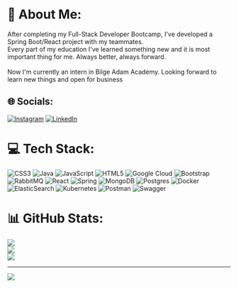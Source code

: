 # 💫 About Me:
After completing my Full-Stack Developer Bootcamp, I've developed a Spring Boot/React project with my teammates. <br> Every part of my education I've learned something new and it is most important thing for me. Always better, always forward.<br><br>    Now I'm currently an intern in Bilge Adam Academy. Looking forward to learn new things and open for business


## 🌐 Socials:
[![Instagram](https://img.shields.io/badge/Instagram-%23E4405F.svg?logo=Instagram&logoColor=white)](https://instagram.com/alpersertoglu) [![LinkedIn](https://img.shields.io/badge/LinkedIn-%230077B5.svg?logo=linkedin&logoColor=white)](https://linkedin.com/in/alperen-sertoglu)

# 💻 Tech Stack:
![CSS3](https://img.shields.io/badge/css3-%231572B6.svg?style=for-the-badge&logo=css3&logoColor=white) ![Java](https://img.shields.io/badge/java-%23ED8B00.svg?style=for-the-badge&logo=openjdk&logoColor=white) ![JavaScript](https://img.shields.io/badge/javascript-%23323330.svg?style=for-the-badge&logo=javascript&logoColor=%23F7DF1E) ![HTML5](https://img.shields.io/badge/html5-%23E34F26.svg?style=for-the-badge&logo=html5&logoColor=white) ![Google Cloud](https://img.shields.io/badge/GoogleCloud-%234285F4.svg?style=for-the-badge&logo=google-cloud&logoColor=white) ![Bootstrap](https://img.shields.io/badge/bootstrap-%238511FA.svg?style=for-the-badge&logo=bootstrap&logoColor=white) ![RabbitMQ](https://img.shields.io/badge/rabbitmq-FF6600?style=for-the-badge&logo=rabbitmq&logoColor=white) ![React](https://img.shields.io/badge/react-%2320232a.svg?style=for-the-badge&logo=react&logoColor=%2361DAFB) ![Spring](https://img.shields.io/badge/spring-%236DB33F.svg?style=for-the-badge&logo=spring&logoColor=white) ![MongoDB](https://img.shields.io/badge/MongoDB-%234ea94b.svg?style=for-the-badge&logo=mongodb&logoColor=white) ![Postgres](https://img.shields.io/badge/postgres-%23316192.svg?style=for-the-badge&logo=postgresql&logoColor=white) ![Docker](https://img.shields.io/badge/docker-%230db7ed.svg?style=for-the-badge&logo=docker&logoColor=white) ![ElasticSearch](https://img.shields.io/badge/-ElasticSearch-005571?style=for-the-badge&logo=elasticsearch) ![Kubernetes](https://img.shields.io/badge/kubernetes-%23326ce5.svg?style=for-the-badge&logo=kubernetes&logoColor=white) ![Postman](https://img.shields.io/badge/Postman-FF6C37?style=for-the-badge&logo=postman&logoColor=white) ![Swagger](https://img.shields.io/badge/-Swagger-%23Clojure?style=for-the-badge&logo=swagger&logoColor=white)
# 📊 GitHub Stats:
![](https://github-readme-stats.vercel.app/api?username=alperensertoglu&theme=dark&hide_border=true&include_all_commits=false&count_private=true)<br/>
![](https://github-readme-streak-stats.herokuapp.com/?user=alperensertoglu&theme=dark&hide_border=true)<br/>
![](https://github-readme-stats.vercel.app/api/top-langs/?username=alperensertoglu&theme=dark&hide_border=true&include_all_commits=false&count_private=true&layout=compact)

---
[![](https://visitcount.itsvg.in/api?id=alperensertoglu&icon=0&color=0)](https://visitcount.itsvg.in)

<!-- Proudly created with GPRM ( https://gprm.itsvg.in ) -->
